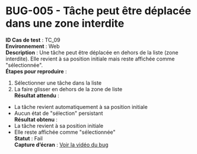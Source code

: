 #  BUG-005 - Tâche peut être déplacée dans une zone interdite
**ID Cas de test** : TC_09  
**Environnement** : Web  
**Description** : Une tâche peut être déplacée en dehors de la liste (zone interdite). Elle revient à sa position initiale mais reste affichée comme "sélectionnée".  
**Étapes pour reproduire** :  
1. Sélectionner une tâche dans la liste  
2. La faire glisser en dehors de la zone de liste  
**Résultat attendu** :  
- La tâche revient automatiquement à sa position initiale  
- Aucun état de "sélection" persistant  
**Résultat obtenu** :  
- La tâche revient à sa position initiale  
- Elle reste affichée comme "sélectionnée"  
**Statut** : Fail  
**Capture d’écran** : 
[Voir la vidéo du bug](./captures/bug-005.mp4)